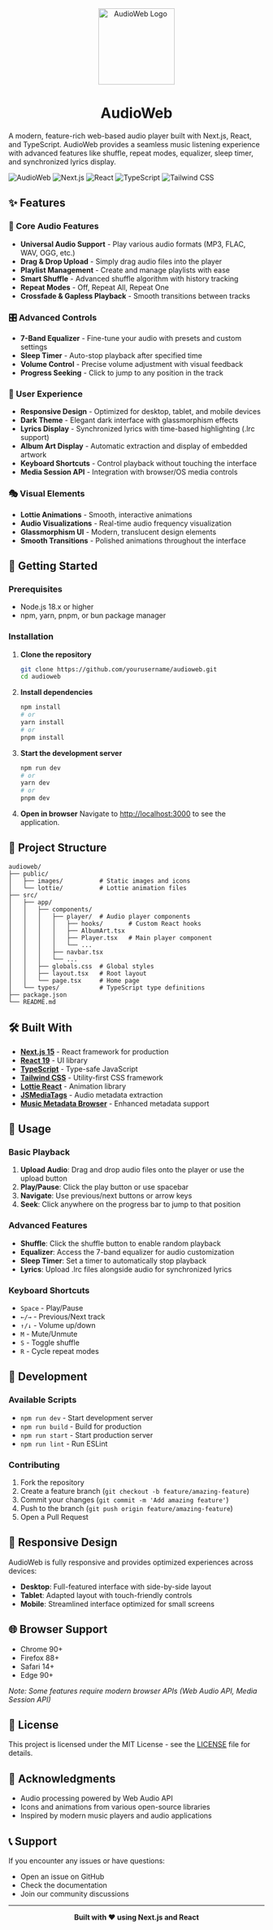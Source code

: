 <div align="center">
  <img src="public/images/aw-logo.svg" alt="AudioWeb Logo" width="150" height="150">
  <h1>AudioWeb</h1>
</div>



A modern, feature-rich web-based audio player built with Next.js, React, and TypeScript. AudioWeb provides a seamless music listening experience with advanced features like shuffle, repeat modes, equalizer, sleep timer, and synchronized lyrics display.

![AudioWeb](https://img.shields.io/badge/AudioWeb-v1.55-blue)
![Next.js](https://img.shields.io/badge/Next.js-15.3.4-black)
![React](https://img.shields.io/badge/React-19.0.0-blue)
![TypeScript](https://img.shields.io/badge/TypeScript-5.x-blue)
![Tailwind CSS](https://img.shields.io/badge/Tailwind%20CSS-4.x-38bdf8)

## ✨ Features

### 🎵 Core Audio Features
- **Universal Audio Support** - Play various audio formats (MP3, FLAC, WAV, OGG, etc.)
- **Drag & Drop Upload** - Simply drag audio files into the player
- **Playlist Management** - Create and manage playlists with ease
- **Smart Shuffle** - Advanced shuffle algorithm with history tracking
- **Repeat Modes** - Off, Repeat All, Repeat One
- **Crossfade & Gapless Playback** - Smooth transitions between tracks

### 🎛️ Advanced Controls
- **7-Band Equalizer** - Fine-tune your audio with presets and custom settings
- **Sleep Timer** - Auto-stop playback after specified time
- **Volume Control** - Precise volume adjustment with visual feedback
- **Progress Seeking** - Click to jump to any position in the track

### 🎨 User Experience
- **Responsive Design** - Optimized for desktop, tablet, and mobile devices
- **Dark Theme** - Elegant dark interface with glassmorphism effects
- **Lyrics Display** - Synchronized lyrics with time-based highlighting (.lrc support)
- **Album Art Display** - Automatic extraction and display of embedded artwork
- **Keyboard Shortcuts** - Control playback without touching the interface
- **Media Session API** - Integration with browser/OS media controls

### 🎭 Visual Elements
- **Lottie Animations** - Smooth, interactive animations
- **Audio Visualizations** - Real-time audio frequency visualization
- **Glassmorphism UI** - Modern, translucent design elements
- **Smooth Transitions** - Polished animations throughout the interface

## 🚀 Getting Started

### Prerequisites
- Node.js 18.x or higher
- npm, yarn, pnpm, or bun package manager

### Installation

1. **Clone the repository**
   ```bash
   git clone https://github.com/yourusername/audioweb.git
   cd audioweb
   ```

2. **Install dependencies**
   ```bash
   npm install
   # or
   yarn install
   # or
   pnpm install
   ```

3. **Start the development server**
   ```bash
   npm run dev
   # or
   yarn dev
   # or
   pnpm dev
   ```

4. **Open in browser**
   Navigate to [http://localhost:3000](http://localhost:3000) to see the application.

## 📁 Project Structure

```
audioweb/
├── public/
│   ├── images/          # Static images and icons
│   └── lottie/          # Lottie animation files
├── src/
│   ├── app/
│   │   ├── components/
│   │   │   ├── player/  # Audio player components
│   │   │   │   ├── hooks/       # Custom React hooks
│   │   │   │   ├── AlbumArt.tsx
│   │   │   │   ├── Player.tsx   # Main player component
│   │   │   │   └── ...
│   │   │   ├── navbar.tsx
│   │   │   └── ...
│   │   ├── globals.css  # Global styles
│   │   ├── layout.tsx   # Root layout
│   │   └── page.tsx     # Home page
│   └── types/           # TypeScript type definitions
├── package.json
└── README.md
```

## 🛠️ Built With

- **[Next.js 15](https://nextjs.org/)** - React framework for production
- **[React 19](https://reactjs.org/)** - UI library
- **[TypeScript](https://www.typescriptlang.org/)** - Type-safe JavaScript
- **[Tailwind CSS](https://tailwindcss.com/)** - Utility-first CSS framework
- **[Lottie React](https://github.com/Gamote/lottie-react)** - Animation library
- **[JSMediaTags](https://github.com/aadsm/jsmediatags)** - Audio metadata extraction
- **[Music Metadata Browser](https://github.com/Borewit/music-metadata-browser)** - Enhanced metadata support

## 🎯 Usage

### Basic Playback
1. **Upload Audio**: Drag and drop audio files onto the player or use the upload button
2. **Play/Pause**: Click the play button or use spacebar
3. **Navigate**: Use previous/next buttons or arrow keys
4. **Seek**: Click anywhere on the progress bar to jump to that position

### Advanced Features
- **Shuffle**: Click the shuffle button to enable random playback
- **Equalizer**: Access the 7-band equalizer for audio customization
- **Sleep Timer**: Set a timer to automatically stop playback
- **Lyrics**: Upload .lrc files alongside audio for synchronized lyrics

### Keyboard Shortcuts
- `Space` - Play/Pause
- `←/→` - Previous/Next track
- `↑/↓` - Volume up/down
- `M` - Mute/Unmute
- `S` - Toggle shuffle
- `R` - Cycle repeat modes

## 🔧 Development

### Available Scripts
- `npm run dev` - Start development server
- `npm run build` - Build for production
- `npm run start` - Start production server
- `npm run lint` - Run ESLint

### Contributing
1. Fork the repository
2. Create a feature branch (`git checkout -b feature/amazing-feature`)
3. Commit your changes (`git commit -m 'Add amazing feature'`)
4. Push to the branch (`git push origin feature/amazing-feature`)
5. Open a Pull Request

## 📱 Responsive Design

AudioWeb is fully responsive and provides optimized experiences across devices:
- **Desktop**: Full-featured interface with side-by-side layout
- **Tablet**: Adapted layout with touch-friendly controls
- **Mobile**: Streamlined interface optimized for small screens

## 🌐 Browser Support

- Chrome 90+
- Firefox 88+
- Safari 14+
- Edge 90+

*Note: Some features require modern browser APIs (Web Audio API, Media Session API)*

## 📄 License

This project is licensed under the MIT License - see the [LICENSE](LICENSE) file for details.

## 🤝 Acknowledgments

- Audio processing powered by Web Audio API
- Icons and animations from various open-source libraries
- Inspired by modern music players and audio applications

## 📞 Support

If you encounter any issues or have questions:
- Open an issue on GitHub
- Check the documentation
- Join our community discussions

---

<div align="center">
  <strong>Built with ❤️ using Next.js and React</strong>
</div>

